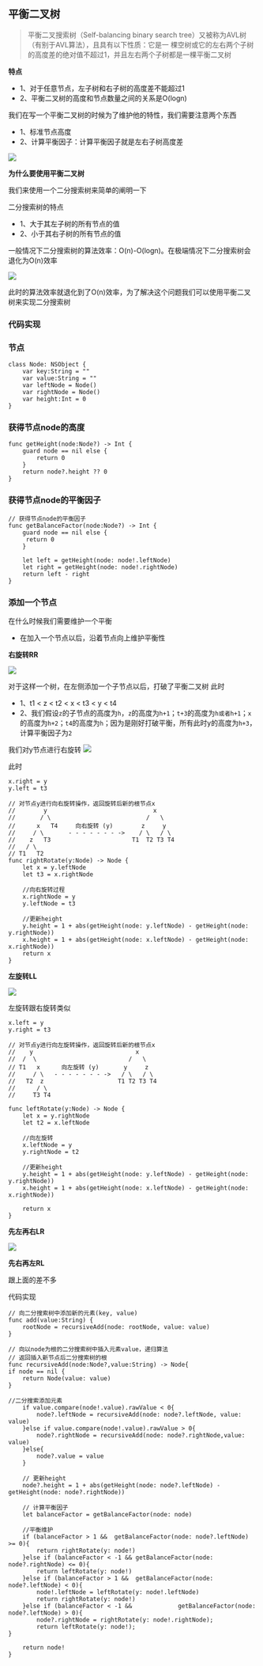## 平衡二叉树 

> 平衡二叉搜索树（Self-balancing binary search tree）又被称为AVL树（有别于AVL算法），且具有以下性质：它是一 棵空树或它的左右两个子树的高度差的绝对值不超过1，并且左右两个子树都是一棵平衡二叉树

**特点**
- 1、对于任意节点，左子树和右子树的高度差不能超过1
- 2、平衡二叉树的高度和节点数量之间的关系是O(logn)
 
我们在写一个平衡二叉树的时候为了维护他的特性，我们需要注意两个东西
- 1、标准节点高度
- 2、计算平衡因子：计算平衡因子就是左右子树高度差

![](https://github.com/SunshineBrother/LeetCodeStudy/blob/master/数据结构/平衡二叉树/AVL1.png)


**为什么要使用平衡二叉树**

我们来使用一个二分搜索树来简单的阐明一下

二分搜索树的特点
- 1、大于其左子树的所有节点的值
- 2、小于其右子树的所有节点的值

一般情况下二分搜索树的算法效率：O(n)-O(logn)。在极端情况下二分搜索树会退化为O(n)效率

![](https://github.com/SunshineBrother/LeetCodeStudy/blob/master/数据结构/平衡二叉树/AVL2.png)


此时的算法效率就退化到了O(n)效率，为了解决这个问题我们可以使用平衡二叉树来实现二分搜索树

### 代码实现


### 节点
```
class Node: NSObject {
    var key:String = ""
    var value:String = ""
    var leftNode = Node()
    var rightNode = Node()
    var height:Int = 0
}
```

### 获得节点node的高度
```
func getHeight(node:Node?) -> Int {
    guard node == nil else {
        return 0
    }
    return node?.height ?? 0
}
```

### 获得节点node的平衡因子
```
// 获得节点node的平衡因子
func getBalanceFactor(node:Node?) -> Int {
    guard node == nil else {
     return 0
    }

    let left = getHeight(node: node!.leftNode)
    let right = getHeight(node: node!.rightNode)
    return left - right
}

```


### 添加一个节点

在什么时候我们需要维护一个平衡
- 在加入一个节点以后，沿着节点向上维护平衡性


**右旋转RR**


 ![](https://github.com/SunshineBrother/LeetCodeStudy/blob/master/数据结构/平衡二叉树/AVL3.png)

对于这样一个树，在左侧添加一个子节点以后，打破了平衡二叉树
此时
- 1、t1 < z < t2 < x < t3 < y < t4
- 2、我们假设`z`的子节点的高度为`h`，`z`的高度为`h+1`；`t+3`的高度为`h或者h+1`；`x`的高度为`h+2`；`t4`的高度为`h`；因为是刚好打破平衡，所有此时y的高度为`h+3`，计算平衡因子为`2`
 


我们对y节点进行右旋转
 ![](https://github.com/SunshineBrother/LeetCodeStudy/blob/master/数据结构/平衡二叉树/AVL4.png)

此时
```
x.right = y
y.left = t3
```
 

```
// 对节点y进行向右旋转操作，返回旋转后新的根节点x
//        y                              x
//       / \                           /   \
//      x   T4     向右旋转 (y)        z     y
//     / \       - - - - - - - ->    / \   / \
//    z   T3                       T1  T2 T3 T4
//   / \
// T1   T2
func rightRotate(y:Node) -> Node {
    let x = y.leftNode
    let t3 = x.rightNode

    //向右旋转过程
    x.rightNode = y
    y.leftNode = t3

    //更新height
    y.height = 1 + abs(getHeight(node: y.leftNode) - getHeight(node: y.rightNode))
    x.height = 1 + abs(getHeight(node: x.leftNode) - getHeight(node: x.rightNode))
    return x
}
```
**左旋转LL**

 ![](https://github.com/SunshineBrother/LeetCodeStudy/blob/master/数据结构/平衡二叉树/AVL5.png)

左旋转跟右旋转类似

```
x.left = y
y.right = t3
```

```
// 对节点y进行向左旋转操作，返回旋转后新的根节点x
//    y                             x
//  /  \                          /   \
// T1   x      向左旋转 (y)       y     z
//     / \   - - - - - - - ->   / \   / \
//   T2  z                     T1 T2 T3 T4
//      / \
//     T3 T4

func leftRotate(y:Node) -> Node {
    let x = y.rightNode
    let t2 = x.leftNode

    //向左旋转
    x.leftNode = y
    y.rightNode = t2

    //更新height
    y.height = 1 + abs(getHeight(node: y.leftNode) - getHeight(node: y.rightNode))
    x.height = 1 + abs(getHeight(node: x.leftNode) - getHeight(node: x.rightNode))

    return x
}
```
**先左再右LR**

 ![](https://github.com/SunshineBrother/LeetCodeStudy/blob/master/数据结构/平衡二叉树/AVL6.png)

**先右再左RL**

跟上面的差不多


代码实现
```
// 向二分搜索树中添加新的元素(key, value)
func add(value:String) {
    rootNode = recursiveAdd(node: rootNode, value: value)
}

// 向以node为根的二分搜索树中插入元素value，递归算法
// 返回插入新节点后二分搜索树的根
func recursiveAdd(node:Node?,value:String) -> Node{
if node == nil {
    return Node(value: value)
}

//二分搜索添加元素
    if value.compare(node!.value).rawValue < 0{
        node?.leftNode = recursiveAdd(node: node?.leftNode, value: value)
    }else if value.compare(node!.value).rawValue > 0{
        node?.rightNode = recursiveAdd(node: node?.rightNode,value: value)
    }else{
        node?.value = value
    }

    // 更新height
    node?.height = 1 + abs(getHeight(node: node?.leftNode) - getHeight(node: node?.rightNode))

    // 计算平衡因子
    let balanceFactor = getBalanceFactor(node: node)

    //平衡维护
    if (balanceFactor > 1 &&  getBalanceFactor(node: node?.leftNode) >= 0){
        return rightRotate(y: node!)
    }else if (balanceFactor < -1 && getBalanceFactor(node: node?.rightNode) <= 0){
        return leftRotate(y: node!)
    }else if (balanceFactor > 1 &&  getBalanceFactor(node: node?.leftNode) < 0){
        node!.leftNode = leftRotate(y: node!.leftNode)
        return rightRotate(y: node!)
    }else if (balanceFactor < -1 &&             getBalanceFactor(node: node?.leftNode) > 0){
        node?.rightNode = rightRotate(y: node!.rightNode);
        return leftRotate(y: node!);
}

    return node!
}
```


























